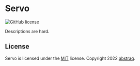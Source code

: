 # Servo
[![GitHub license](https://img.shields.io/github/license/abstraq/servo.svg)](https://github.com/abstraq/servo/blob/main/LICENSE)

Descriptions are hard.

## License
Servo is licensed under the [MIT](https://github.com/abstraq/servo/blob/main/LICENSE) license.
Copyright 2022 [abstraq](https://github.com/abstraq).